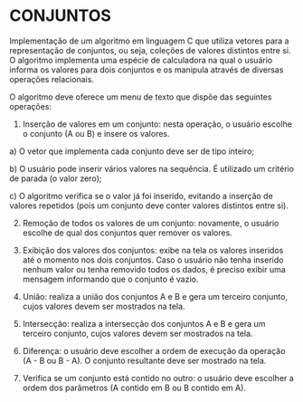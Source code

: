 # CONJUNTOS
Implementação de um algoritmo em linguagem C que utiliza vetores para a representação de conjuntos, ou seja, coleções de valores distintos entre si. O algoritmo implementa uma espécie de calculadora na qual o usuário informa os valores para dois conjuntos e os manipula através de diversas operações relacionais. 

O algoritmo deve oferece um menu de texto que dispõe das seguintes operações:

1. Inserção de valores em um conjunto: nesta operação, o usuário escolhe o conjunto (A
ou B) e insere os valores. 

a) O vetor que implementa cada conjunto deve ser de tipo inteiro;

b) O usuário pode inserir vários valores na sequência. É utilizado um
critério de parada (o valor zero);

c) O algoritmo verifica se o valor já foi inserido, evitando a inserção de valores
repetidos (pois um conjunto deve conter valores distintos entre si).

2. Remoção de todos os valores de um conjunto: novamente, o usuário escolhe de qual
dos conjuntos quer remover os valores.

3. Exibição dos valores dos conjuntos: exibe na tela os valores inseridos até o momento
nos dois conjuntos. Caso o usuário não tenha inserido nenhum valor ou tenha removido
todos os dados, é preciso exibir uma mensagem informando que o conjunto é vazio.

4. União: realiza a união dos conjuntos A e B e gera um terceiro conjunto, cujos valores
devem ser mostrados na tela.

5. Intersecção: realiza a intersecção dos conjuntos A e B e gera um terceiro conjunto, cujos
valores devem ser mostrados na tela.

6. Diferença: o usuário deve escolher a ordem de execução da operação (A - B ou B - A). O
conjunto resultante deve ser mostrado na tela.

7. Verifica se um conjunto está contido no outro: o usuário deve escolher a ordem dos
parâmetros (A contido em B ou B contido em A).

